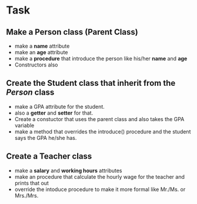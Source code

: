 # Task

## Make a Person class (Parent Class)
- make a **name** attribute
- make an **age** attribute
- make a **procedure** that introduce the person like his/her **name** and **age**
- Constructors also

## Create the Student class that inherit from the *Person* class
- make a GPA attribute for the student.
- also a **getter** and **setter** for that.
- Create a constuctor that uses the parent class and also takes the GPA variable
- make a method that overrides the introduce() procedure and the student says the GPA he/she has.

## Create a Teacher class
- make a **salary** and **working hours** attributes
- make an procedure that calculate the hourly wage for the teacher and prints that out
- override the intoduce procedure to make it more formal like Mr./Ms. or Mrs./Mrs.

